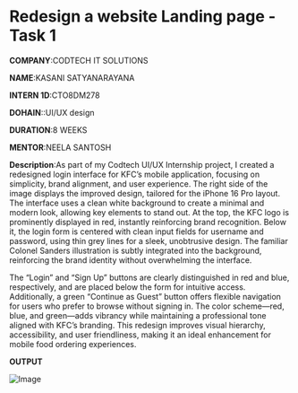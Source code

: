 # Redesign a website Landing page - Task 1

**COMPANY**:CODTECH IT SOLUTIONS

**NAME**:KASANI SATYANARAYANA

**INTERN 1D**:CTO8DM278

**DOHAIN**::UI/UX design

**DURATION**:8 WEEKS

**MENTOR**:NEELA SANTOSH

**Description**:As part of my Codtech UI/UX Internship project, I created a redesigned login interface for KFC’s mobile application, focusing on simplicity, brand alignment, and user experience. The right side of the image displays the improved design, tailored for the iPhone 16 Pro layout. The interface uses a clean white background to create a minimal and modern look, allowing key elements to stand out. At the top, the KFC logo is prominently displayed in red, instantly reinforcing brand recognition. Below it, the login form is centered with clean input fields for username and password, using thin grey lines for a sleek, unobtrusive design. The familiar Colonel Sanders illustration is subtly integrated into the background, reinforcing the brand identity without overwhelming the interface.

The “Login” and “Sign Up” buttons are clearly distinguished in red and blue, respectively, and are placed below the form for intuitive access. Additionally, a green “Continue as Guest” button offers flexible navigation for users who prefer to browse without signing in. The color scheme—red, blue, and green—adds vibrancy while maintaining a professional tone aligned with KFC’s branding. This redesign improves visual hierarchy, accessibility, and user friendliness, making it an ideal enhancement for mobile food ordering experiences.

**OUTPUT**

![Image](https://github.com/user-attachments/assets/b2df309f-620c-44bd-9867-c911b35102ad)
